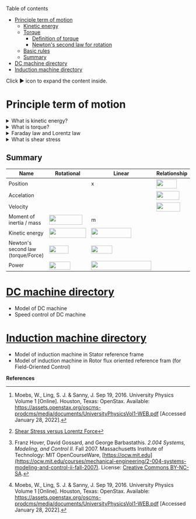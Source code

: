 Table of contents
- [Principle term of motion](#principle-term-of-motion)
  - [Kinetic energy](#kinetic-energy)
  - [Torque](#torque)
    - [Definition of torque](#definition-of-torque)
    - [Newton's second law for rotation](#newtons-second-law-for-rotation)
  - [Basic rules](#basic-rules)
  - [Summary](#summary)
- [DC machine directory](#dc-machine-directory)
- [Induction machine directory](#induction-machine-directory)


Click :arrow_forward: icon to expand the content inside.

# Principle term of motion

<details>
    <summary>What is kinetic energy?</summary>

## Kinetic energy

​**Kinetic energy** of an object is the energy that it possesses due to its motion.

**Rotational kinetic energy** is the energy associated with rotational motion, the same as kinetic energy in translational motion.

![rotational kinetic energy](images/kinetic-energy.jpg)

Every point on a rotating body has different **tangential** velocity <img src="svgs/0c66d395003a8c00e3b75c597d971944.svg?invert_in_darkmode" align=middle width=54.36824579999998pt height=14.15524440000002pt/>. We find the equation for kinetic energy
<p align="center"><img src="svgs/7affb8e3b1b59c42c3bea8054b4d45d0.svg?invert_in_darkmode" align=middle width=297.96583904999994pt height=32.990165999999995pt/></p>

We can divide up any body into a large number of smaller masses <img src="svgs/d6f16b6cf4a1020e870f060b1aa559b7.svg?invert_in_darkmode" align=middle width=20.537609399999987pt height=14.15524440000002pt/> and distance to the axis of rotation <img src="svgs/212f899c5235a861a1f6146dc8d1582f.svg?invert_in_darkmode" align=middle width=13.520829299999992pt height=14.15524440000002pt/>
<p align="center"><img src="svgs/ec99173fa7306a144e679946d62a48f3.svg?invert_in_darkmode" align=middle width=248.3783643pt height=59.1786591pt/></p>

We want this equation in the form of kinetic energy (<img src="svgs/c97bad89acf7adde2c531546b20cfdf7.svg?invert_in_darkmode" align=middle width=38.068628399999994pt height=27.77565449999998pt/>). That is why **moment of inertia** <img src="svgs/21fd4e8eecd6bdf1a4d3d6bd1fb8d733.svg?invert_in_darkmode" align=middle width=8.515988249999989pt height=22.465723500000017pt/> was introduced.

<p align="center"><img src="svgs/16648da54fb1d193819158d23425c51a.svg?invert_in_darkmode" align=middle width=162.97472234999998pt height=38.89287435pt/></p>

Finally, we have
<p align="center"><img src="svgs/ea9eac419229f7be81a8d546ea907195.svg?invert_in_darkmode" align=middle width=75.10944705pt height=32.990165999999995pt/></p>
</details>

<details>
<summary> What is torque? </summary>

## Torque

**Torque** is the turning effectiveness of a force, and it is illustrated here for door rotation on its hinges [^ref1].

![door torque](images/torque.jpg)

(a) A couterclockwise torque is produced by a force <img src="svgs/70ce240d220184781a81d726d723d3ba.svg?invert_in_darkmode" align=middle width=16.43875364999999pt height=41.73519240000002pt/> acting at a distance <img src="svgs/89f2e0d2d24bcf44db73aab8fc03252c.svg?invert_in_darkmode" align=middle width=7.87295519999999pt height=14.15524440000002pt/> from the hingles.

(b) A smaller couterclockwise torque is produced when a smaller force <img src="svgs/e4d8e1f565c957a339c050e07e495633.svg?invert_in_darkmode" align=middle width=16.506804599999988pt height=43.89423060000002pt/> at the same distance <img src="svgs/89f2e0d2d24bcf44db73aab8fc03252c.svg?invert_in_darkmode" align=middle width=7.87295519999999pt height=14.15524440000002pt/>.

(c) The same force as in (a) produces a smaller couterclockwise torque when applied at a smaller distance <img src="svgs/4573a6d87c95745863927975a6527f64.svg?invert_in_darkmode" align=middle width=42.27541559999999pt height=24.7161288pt/> from the hingles.

(d) A smaller counterclockwise torque is produced by same **magnitude** force as (a) at the same distance <img src="svgs/89f2e0d2d24bcf44db73aab8fc03252c.svg?invert_in_darkmode" align=middle width=7.87295519999999pt height=14.15524440000002pt/> but at an angle <img src="svgs/09c355318e84ea25fabf454b1de5475b.svg?invert_in_darkmode" align=middle width=46.529575949999995pt height=22.831056599999986pt/>

### Definition of torque 
When a force <img src="svgs/63e6b37db128efdc41eba7d12ad0303e.svg?invert_in_darkmode" align=middle width=16.43875364999999pt height=41.64378900000001pt/> is applied to a point P whose position is <img src="svgs/56fabb4c23198f3edf5591fd7320b4f6.svg?invert_in_darkmode" align=middle width=16.43875364999999pt height=33.333309899999996pt/> relative to <img src="svgs/9afe6a256a9817c76b579e6f5db9a578.svg?invert_in_darkmode" align=middle width=12.99542474999999pt height=22.465723500000017pt/>, the torque <img src="svgs/f0db8498950ba165e549777c262c09c1.svg?invert_in_darkmode" align=middle width=16.43875364999999pt height=41.64378900000001pt/> around <img src="svgs/9afe6a256a9817c76b579e6f5db9a578.svg?invert_in_darkmode" align=middle width=12.99542474999999pt height=22.465723500000017pt/> is
<p align="center"><img src="svgs/58d2948d5be2d3683a6ba3b1424cc6d2.svg?invert_in_darkmode" align=middle width=91.3250415pt height=22.191769049999998pt/></p>

![torque definition](images/torque-cal.jpg)

From the definiton of the **cross product**, the direction of torque is determined by **right hand** rule, and torque has magnitude
<p align="center"><img src="svgs/cdea24447b114871c13672642f281d54.svg?invert_in_darkmode" align=middle width=221.94735915pt height=20.00911605pt/></p>

### Newton's second law for rotation

![torque calculation](images/torque-cal-by-moment-of-ineria.jpg)

Recall that the magnitude of the **tangential** acceleration is proportional to the magnitude of the angular acceleration <img src="svgs/c745b9b57c145ec5577b82542b2df546.svg?invert_in_darkmode" align=middle width=10.57650494999999pt height=14.15524440000002pt/> by <img src="svgs/1363461a5af4b1418f06d17df4755b5c.svg?invert_in_darkmode" align=middle width=49.05624404999998pt height=14.15524440000002pt/>

<p align="center"><img src="svgs/b8fb032c13d4f6482a49c7fafe428034.svg?invert_in_darkmode" align=middle width=112.69399844999998pt height=11.232861749999998pt/></p>

Multiple both side of above equation with <img src="svgs/89f2e0d2d24bcf44db73aab8fc03252c.svg?invert_in_darkmode" align=middle width=7.87295519999999pt height=14.15524440000002pt/>, we have
<p align="center"><img src="svgs/2a59f4e617a29cabdf6d7ab86cbc4e12.svg?invert_in_darkmode" align=middle width=82.9015275pt height=14.202794099999998pt/></p>

Substitude the moment of inertia <img src="svgs/8e5b358e964deefdf112f18e67ed9e49.svg?invert_in_darkmode" align=middle width=59.29219889999999pt height=26.76175259999998pt/> and torque <img src="svgs/5d850835ddcfc6b96d9bfbbeb597b2b4.svg?invert_in_darkmode" align=middle width=54.533821649999986pt height=22.465723500000017pt/>, we have
<p align="center"><img src="svgs/dad19270890da467edeb8bbd852c3f97.svg?invert_in_darkmode" align=middle width=104.6834877pt height=33.81208709999999pt/></p>

</details>


<details>
<summary> Faraday law and Lorentz law </summary>

## Basic rules

![principle of motion](images/p6-49.png)

**Faraday law** (generator action): moving coil in a magnetic field ==> electromotive force (back EMF - <img src="svgs/ef3029d68758f0ee673b6795dfdd626a.svg?invert_in_darkmode" align=middle width=10.146128849999991pt height=22.465723500000017pt/>)
<p align="center"><img src="svgs/2d6486b24d6cde91279b98e2585cac20.svg?invert_in_darkmode" align=middle width=198.98411775pt height=16.438356pt/></p>
or
<p align="center"><img src="svgs/eff535d966d649386ee802c2ebfbc0b1.svg?invert_in_darkmode" align=middle width=69.53782604999999pt height=13.698590399999999pt/></p>

**Lorentz law** (motor action): magnetic field applies force to a current.

<p align="center"><img src="svgs/8bbc3351e49be35d43d457830f071c4a.svg?invert_in_darkmode" align=middle width=219.95162804999995pt height=16.438356pt/></p>
<p align="center"><img src="svgs/60023a76727dcbfb08385cbd04024f62.svg?invert_in_darkmode" align=middle width=158.69209785pt height=16.438356pt/></p>
or
<p align="center"><img src="svgs/20b7088dc9b21d39048398126efe1d5c.svg?invert_in_darkmode" align=middle width=65.91814515pt height=13.698590399999999pt/></p>

where
- <img src="svgs/a9a3a4a202d80326bda413b5562d5cd1.svg?invert_in_darkmode" align=middle width=13.242037049999992pt height=22.465723500000017pt/> velocity of the coil
- <img src="svgs/f9c4988898e7f532b9f826a75014ed3c.svg?invert_in_darkmode" align=middle width=14.99998994999999pt height=22.465723500000017pt/> number of coil
- <img src="svgs/5dbe6a40f557d1f3fd40a9190b225982.svg?invert_in_darkmode" align=middle width=14.204985299999988pt height=14.15524440000002pt/> back EMF
- <img src="svgs/972331f994e1c00d671a01f6ebcd272c.svg?invert_in_darkmode" align=middle width=103.93838729999997pt height=22.465723500000017pt/> torque constant
- <img src="svgs/ea02f703a4b9da88b259ec0d6935b74f.svg?invert_in_darkmode" align=middle width=99.26179724999999pt height=22.465723500000017pt/> back EMF constant

</details>

<details>
<summary> What is shear stress </summary>

There are two ways to come up with the machine torque equation, one is through `Lorentz force` and another is `shear stress` [^ref3]. In [^ref2] course note, the author used shear stress to describe the torque. When deforming forces act tangentially to the object's surface, we call them 'shear' forces and the stress they cause is called **shear stress** [^ref1].  
Shear stress is due to forces that act parallel to the surface. We use the symbol <img src="svgs/27295e315f1bda4258a9796d7a06c92a.svg?invert_in_darkmode" align=middle width=17.30599199999999pt height=22.465723500000017pt/> for such forces. The magnitude per surface area A where shearing force is applied is the measure of shear stress

<p align="center"><img src="svgs/823bb7f1c5cad9ed30c978953c00a8a4.svg?invert_in_darkmode" align=middle width=179.3753478pt height=34.76437305pt/></p>

so,

<p align="center"><img src="svgs/b868f27f89684735040d1f8fec952989.svg?invert_in_darkmode" align=middle width=149.23708305pt height=18.17354385pt/></p>

The air-gap also has a physical length `l`. Total developed torque <img src="svgs/2f118ee06d05f3c2d98361d9c30e38ce.svg?invert_in_darkmode" align=middle width=11.889314249999991pt height=22.465723500000017pt/> is force over the surface area times radius `r`
<p align="center"><img src="svgs/74443b1c1ece8f194c947dea41ec2d62.svg?invert_in_darkmode" align=middle width=142.2127443pt height=20.04757095pt/></p>

</details>

## Summary

| Name                               | Rotational                   | Linear          | Relationship         |
| ---------------------------------- | ---------------------------- | --------------- | -------------------- |
| Position                           | <img src="svgs/27e556cf3caa0673ac49a8f0de3c73ca.svg?invert_in_darkmode" align=middle width=8.17352744999999pt height=22.831056599999986pt/>                     | x               | <img src="svgs/0e61706413af84414afa8c37b7e83686.svg?invert_in_darkmode" align=middle width=55.57830959999999pt height=24.65753399999998pt/>       |
| Accelation                         | <img src="svgs/c745b9b57c145ec5577b82542b2df546.svg?invert_in_darkmode" align=middle width=10.57650494999999pt height=14.15524440000002pt/>                     | <img src="svgs/9789555e5d8fa5de21171cc40c86d2cd.svg?invert_in_darkmode" align=middle width=13.65494624999999pt height=14.15524440000002pt/>           | <img src="svgs/62ca578849f037a07b2c63ea22e53c14.svg?invert_in_darkmode" align=middle width=63.063113849999986pt height=24.65753399999998pt/> |
| Velocity                           | <img src="svgs/ae4fb5973f393577570881fc24fc2054.svg?invert_in_darkmode" align=middle width=10.82192594999999pt height=14.15524440000002pt/>                     | <img src="svgs/7c0bd77fe526a89b6011bf8ab3e21311.svg?invert_in_darkmode" align=middle width=14.55484304999999pt height=22.465723500000017pt/>           | <img src="svgs/c1c2774245445cd10b11cc1446ecdae7.svg?invert_in_darkmode" align=middle width=64.20844154999999pt height=24.65753399999998pt/>   |
| Moment of inertia / mass           | <img src="svgs/9637cc0ba40de4e2dbfccd006532bebd.svg?invert_in_darkmode" align=middle width=90.32910314999998pt height=26.76175259999998pt/> | m               |                      |
| Kinetic energy                     | <img src="svgs/6dd15e240185cbf5a22a922b116bca97.svg?invert_in_darkmode" align=middle width=101.21002484999998pt height=26.76175259999998pt/>           | <img src="svgs/9a3156eb1a8ea39329d9dc6abfdf31cd.svg?invert_in_darkmode" align=middle width=109.54728344999998pt height=26.76175259999998pt/>   |                      |
| Newton's second law (torque/Force) | <img src="svgs/fe0ee1a5e10862583f9ddb165cc2e418.svg?invert_in_darkmode" align=middle width=52.89941084999998pt height=22.465723500000017pt/>               | <img src="svgs/e9147991e86b09a7a29369e9a48fcb0d.svg?invert_in_darkmode" align=middle width=57.893807399999986pt height=22.465723500000017pt/>        |                      |
| Power                              | <img src="svgs/b22e8d754f299acc9ae1cdabf167259b.svg?invert_in_darkmode" align=middle width=57.46563899999999pt height=22.465723500000017pt/>               | <img src="svgs/f2aa6e053ac7b0bc2d6b8d0536583e3d.svg?invert_in_darkmode" align=middle width=164.8532061pt height=24.65753399999998pt/> |                      |



# [DC machine directory](DC-machine/)
- Model of DC machine
- Speed control of DC machine

# [Induction machine directory](Induction-machine/)
- Model of induction machine in Stator reference frame
- Model of induction machine in Rotor flux oriented reference fram (for Field-Oriented Control)

**References**

[^ref1]: Moebs, W., Ling, S. J. & Sanny, J. Sep 19, 2016. University Physics Volume 1 [Online]. Houston, Texas: OpenStax. Available: https://assets.openstax.org/oscms-prodcms/media/documents/UniversityPhysicsVol1-WEB.pdf [Accessed January 28, 2022].
[^ref2]: Franz Hover, David Gossard, and George Barbastathis. *2.004 Systems, Modeling, and Control II.* Fall 2007. Massachusetts Institute of Technology: MIT OpenCourseWare, [https://ocw.mit.edu](https://ocw.mit.edu/courses/mechanical-engineering/2-004-systems-modeling-and-control-ii-fall-2007). License: [Creative Commons BY-NC-SA](https://creativecommons.org/licenses/by-nc-sa/4.0/).
[^ref3]: [Shear Stress versus Lorentz Force](https://www.anttilehikoinen.fi/research-work/shear-stress-versus-lorentz-force/)
